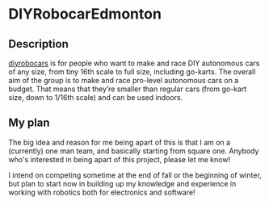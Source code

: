 # DIYRobocarEdmonton
## Description

[diyrobocars](https://diyrobocars.com/) is for people who want to make and race DIY autonomous cars of any size, from tiny 16th scale to full size, including go-karts. The overall aim of the group is to make and race pro-level autonomous cars on a budget. That means that they’re smaller than regular cars (from go-kart size, down to 1/16th scale) and can be used indoors.

## My plan

The big idea and reason for me being apart of this is that I am on a (currently) one man team, and basically starting from square one. Anybody who's interested in being apart of this project, please let me know!

I intend on competing sometime at the end of fall or the beginning of winter, but plan to start now in building up my knowledge and experience in working with robotics both for electronics and software!
